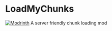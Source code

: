 # LoadMyChunks

[![Modrinth](https://img.shields.io/modrinth/dt/load-my-chunks?colour=00AF5C&label=downloads&logo=modrinth)](https://modrinth.com/mod/load-my-chunks)
 A server friendly chunk loading mod
